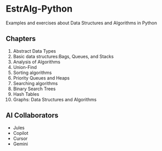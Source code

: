 # EstrAlg-Python

Examples and exercises about Data Structures and Algorithms in Python

## Chapters

1. Abstract Data Types
2. Basic data structures:Bags, Queues, and Stacks
3. Analysis of Algorithms
4. Union-Find
5. Sorting algorithms
6. Priority Queues and Heaps
7. Searching algorithms
8. Binary Search Trees
9. Hash Tables
10. Graphs: Data Structures and Algorithms


## AI Collaborators

- Jules
- Copilot
- Cursor
- Gemini


